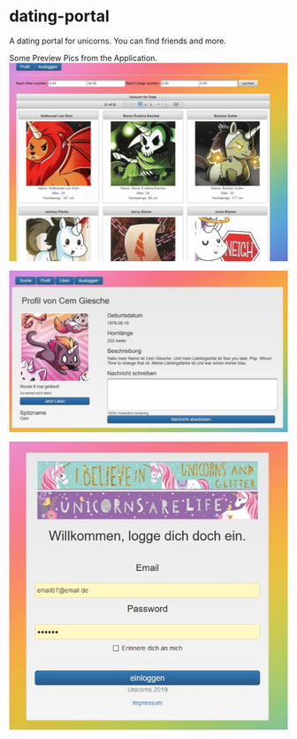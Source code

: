 # dating-portal
A dating portal for unicorns. You can find friends and more.

Some Preview Pics from the Application.
![Image](https://github.com/jpigner/dating-portal/blob/master/01.jpg)

![Image](https://github.com/jpigner/dating-portal/blob/master/02.jpg)

![Image](https://github.com/jpigner/dating-portal/blob/master/03.jpg)
